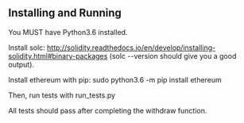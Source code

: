 Installing and Running
----------------------

You MUST have Python3.6 installed.

Install solc: http://solidity.readthedocs.io/en/develop/installing-solidity.html#binary-packages
(solc --version should give you a good output).

Install ethereum with pip: sudo python3.6 -m pip install ethereum

Then, run tests with run_tests.py


All tests should pass after completing the withdraw function.
